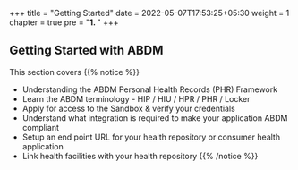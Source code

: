 +++
title = "Getting Started"
date = 2022-05-07T17:53:25+05:30
weight = 1
chapter = true
pre = "<b>1. </b>"
+++

## Getting Started with ABDM

This section covers 
{{% notice %}}
- Understanding the ABDM Personal Health Records (PHR) Framework 
- Learn the ABDM terminology - HIP / HIU / HPR / PHR / Locker
- Apply for access to the Sandbox & verify your credentials
- Understand what integration is required to make your application ABDM compliant
- Setup an end point URL for your health repository or consumer health application
- Link health facilities with your health repository
{{% /notice %}}
